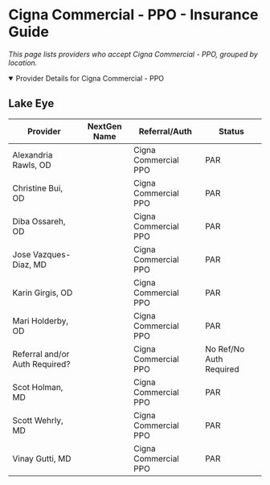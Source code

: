 # Cigna Commercial - PPO - Insurance Guide

*This page lists providers who accept Cigna Commercial - PPO, grouped by location.*

<details open><summary>Provider Details for Cigna Commercial - PPO</summary>

## Lake Eye 

| Provider | NextGen Name | Referral/Auth | Status |
|----------|-------------|--------------|--------|
| Alexandria Rawls, OD |  | Cigna Commercial PPO | PAR |
| Christine Bui, OD |  | Cigna Commercial PPO | PAR |
| Diba Ossareh, OD |  | Cigna Commercial PPO | PAR |
| Jose Vazques-Diaz, MD |  | Cigna Commercial PPO | PAR |
| Karin Girgis, OD |  | Cigna Commercial PPO | PAR |
| Mari Holderby, OD |  | Cigna Commercial PPO | PAR |
| Referral and/or Auth Required? |  | Cigna Commercial PPO | No Ref/No Auth Required |
| Scot Holman, MD |  | Cigna Commercial PPO | PAR |
| Scott Wehrly, MD |  | Cigna Commercial PPO | PAR |
| Vinay Gutti, MD |  | Cigna Commercial PPO | PAR |

</details>

